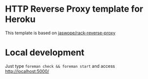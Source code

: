 # HTTP Reverse Proxy template for Heroku

This template is based on [jaswope/rack-reverse-proxy](https://github.com/jaswope/rack-reverse-proxy)


# Local development

Just type `foreman check && foreman start` and access
[http://localhost:5000/](http://localhost:5000/)
